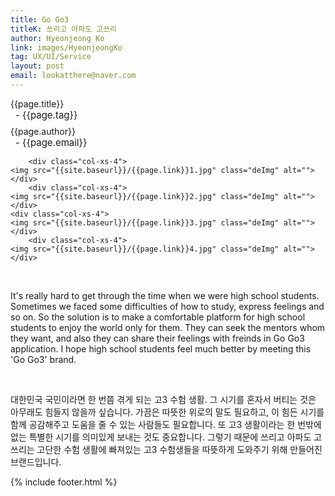 ```yaml
---
title: Go Go3
titleK: 쓰리고 아파도 고쓰리 
author: Hyeonjeong Ko
link: images/HyeonjeongKo
tag: UX/UI/Service
layout: post
email: lookatthere@naver.com
---	
```


<div class="container">

<div class="deDep">
{{page.title}}<br>
<p style="font-size:15px; margin:0px; padding:0px 0px 0px 8px; margin:0px 0px 8px 0px;">- {{page.tag}}</p>
{{page.author}}<br>
<p style="font-size:15px; margin:0px; padding:0px 0px 0px 8px;">- {{page.email}}</p>
</div>


<div class="row" class="imgcolor">
	
		<div class="col-xs-4">
	<img src="{{site.baseurl}}/{{page.link}}1.jpg" class="deImg" alt=""></div>
		<div class="col-xs-4">
	<img src="{{site.baseurl}}/{{page.link}}2.jpg" class="deImg" alt=""></div>
	<div class="col-xs-4">
	<img src="{{site.baseurl}}/{{page.link}}3.jpg" class="deImg" alt=""></div>
		<div class="col-xs-4">
	<img src="{{site.baseurl}}/{{page.link}}4.jpg" class="deImg" alt=""></div>
	
</div>
<br>

<div class="det lato">


It's really hard to get through the time when we were high school students. Sometimes we faced some difficulties of how to study, express feelings and so on. So the solution is to make a comfortable platform for high school students to enjoy the world only for them. They can seek the mentors whom they want, and also they can share their feelings with freinds in Go Go3 application. I hope high school students feel much better by meeting this 'Go Go3' brand.



</div>

<br>

<div class="noto">

대한민국 국민이라면 한 번쯤 겪게 되는 고3 수험 생활. 그 시기를 혼자서 버티는 것은 아무래도 힘들지 않을까 싶습니다. 가끔은 따뜻한 위로의 말도 필요하고, 이 힘든 시기를 함께 공감해주고 도움을 줄 수 있는 사람들도 필요합니다. 또 고3 생활이라는 한 번밖에 없는 특별한 시기를 의미있게 보내는 것도 중요합니다. 그렇기 때문에 쓰리고 아파도 고쓰리는 고단한 수험 생활에 빠져있는 고3 수험생들을 따뜻하게 도와주기 위해 만들어진 브랜드입니다.  


</div>
{% include footer.html %} 